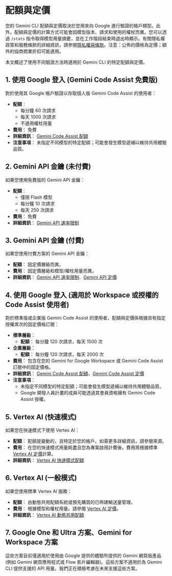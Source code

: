 # 配額與定價

您的 Gemini CLI 配額與定價取決於您用來向 Google 進行驗證的帳戶類型。此外，配額與定價的計算方式可能會因模型版本、請求和使用的權杖而異。您可以透過 `/stats` 指令取得模型用量摘要，並在工作階段結束時退出時顯示。有關隱私權政策和服務條款的詳細資訊，請參閱[隱私權與條款](./tos-privacy.md)。注意：公佈的價格為定價；額外的協商商業折扣可能適用。

本文概述了使用不同驗證方法時適用於 Gemini CLI 的特定配額與定價。

## 1. 使用 Google 登入 (Gemini Code Assist 免費版)

對於使用其 Google 帳戶驗證以存取個人版 Gemini Code Assist 的使用者：

- **配額**：
  - 每分鐘 60 次請求
  - 每天 1000 次請求
  - 不適用權杖用量
- **費用**： 免費
- **詳細資訊**： [Gemini Code Assist 配額](https://developers.google.com/gemini-code-assist/resources/quotas#quotas-for-agent-mode-gemini-cli)
- **注意事項**： 未指定不同模型的特定配額；可能會發生模型遞補以維持共用體驗品質。

## 2. Gemini API 金鑰 (未付費)

如果您使用免費版的 Gemini API 金鑰：

- **配額**：
  - 僅限 Flash 模型
  - 每分鐘 10 次請求
  - 每天 250 次請求
- **費用**： 免費
- **詳細資訊**： [Gemini API 速率限制](https://ai.google.dev/gemini-api/docs/rate-limits)

## 3. Gemini API 金鑰 (付費)

如果您使用付費方案的 Gemini API 金鑰：

- **配額**： 因定價層級而異。
- **費用**： 因定價層級和模型/權杖用量而異。
- **詳細資訊**： [Gemini API 速率限制](https://ai.google.dev/gemini-api/docs/rate-limits)、[Gemini API 定價](https://ai.google.dev/gemini-api/docs/pricing)

## 4. 使用 Google 登入 (適用於 Workspace 或授權的 Code Assist 使用者)

對於標準版或企業版 Gemini Code Assist 的使用者，配額與定價係根據具有指定授權席次的固定價格訂閱：

- **標準層級**：
  - **配額**： 每分鐘 120 次請求，每天 1500 次
- **企業層級**：
  - **配額**： 每分鐘 120 次請求，每天 2000 次
- **費用**： 包含在您的 Gemini for Google Workspace 或 Gemini Code Assist 訂閱中的固定價格。
- **詳細資訊**： [Gemini Code Assist 配額](https://developers.google.com/gemini-code-assist/resources/quotas#quotas-for-agent-mode-gemini-cli)、[Gemini Code Assist 定價](https://cloud.google.com/products/gemini/pricing)
- **注意事項**：
  - 未指定不同模型的特定配額；可能會發生模型遞補以維持共用體驗品質。
  - Google 開發人員計畫的成員可能透過其會員資格擁有 Gemini Code Assist 授權。

## 5. Vertex AI (快速模式)

如果您在快速模式下使用 Vertex AI：

- **配額**： 配額是變動的，且特定於您的帳戶。如需更多詳細資訊，請參閱來源。
- **費用**： 在您的快速模式用量耗盡且您為專案啟用計費後，費用將根據標準 [Vertex AI 定價](https://cloud.google.com/vertex-ai/pricing)計算。
- **詳細資訊**： [Vertex AI 快速模式配額](https://cloud.google.com/vertex-ai/generative-ai/docs/start/express-mode/overview#quotas)

## 6. Vertex AI (一般模式)

如果您使用標準 Vertex AI 服務：

- **配額**： 由動態共用配額系統或預先購買的已佈建輸送量管理。
- **費用**： 根據模型和權杖用量。請參閱 [Vertex AI 定價](https://cloud.google.com/vertex-ai/pricing)。
- **詳細資訊**： [Vertex AI 動態共用配額](https://cloud.google.com/vertex-ai/generative-ai/docs/resources/dynamic-shared-quota)

## 7. Google One 和 Ultra 方案、Gemini for Workspace 方案

這些方案目前僅適用於使用由 Google 提供的體驗所提供的 Gemini 網頁版產品 (例如 Gemini 網頁應用程式或 Flow 影片編輯器)。這些方案不適用於為 Gemini CLI 提供支援的 API 用量。我們正在積極考慮在未來支援這些方案。